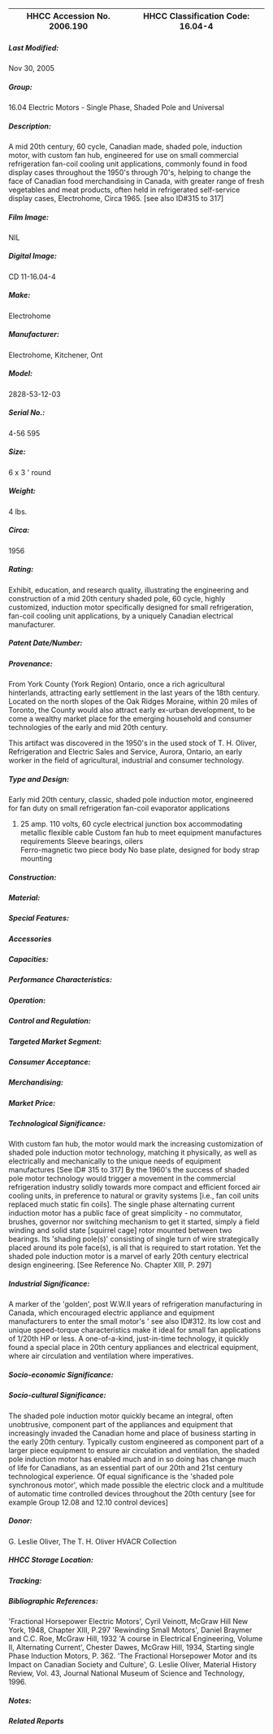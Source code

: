| **HHCC Accession No. 2006.190** |**HHCC Classification Code:  16.04-4**|
| ----------- | ----------- |

##### Last Modified:
Nov 30, 2005

##### Group:
16.04 Electric Motors - Single Phase, Shaded Pole and Universal

##### Description:
A mid 20th century, 60 cycle, Canadian made, shaded pole, induction motor, with custom fan hub, engineered for use on small commercial refrigeration fan-coil cooling unit applications, commonly found in food display cases throughout the 1950's through 70's,  helping to change the face of Canadian food merchandising in Canada, with greater range of fresh vegetables and meat products, often held in refrigerated self-service display cases, Electrohome, Circa 1965. [see also ID#315 to 317]

##### Film Image:
NIL

##### Digital Image:
CD 11-16.04-4

##### Make:
Electrohome

##### Manufacturer:
Electrohome, Kitchener, Ont

##### Model:
2828-53-12-03

##### Serial No.:
4-56 595

##### Size:
6 x 3 ' round

##### Weight:
4 lbs.

##### Circa:
1956

##### Rating:
Exhibit, education, and research quality, illustrating the engineering and construction of a mid 20th century shaded pole, 60 cycle, highly customized, induction motor specifically designed for small refrigeration, fan-coil cooling unit applications, by a uniquely Canadian electrical manufacturer.

##### Patent Date/Number:


##### Provenance:
From York County (York Region) Ontario, once a rich agricultural hinterlands, attracting early settlement in the last years of the 18th century. Located on the north slopes of the Oak Ridges Moraine, within 20 miles of Toronto, the County would also attract early ex-urban development, to be come a wealthy market place for the emerging household and consumer technologies of the early and mid 20th century. 

This artifact was discovered in the 1950's in the used stock of T. H. Oliver, Refrigeration and Electric Sales and Service, Aurora, Ontario, an early worker in the field of agricultural, industrial and consumer technology.

##### Type and Design:
Early mid 20th century, classic, shaded pole induction motor, engineered for fan duty on small refrigeration fan-coil evaporator applications 
1. 25 amp.
110 volts, 60 cycle
electrical junction box accommodating metallic flexible cable 
Custom fan hub to meet equipment manufactures requirements 
Sleeve bearings, oilers  
Ferro-magnetic two piece body 
No base plate, designed for body strap mounting

##### Construction:


##### Material:


##### Special Features:


##### Accessories


##### Capacities:


##### Performance Characteristics:


##### Operation:


##### Control and Regulation:


##### Targeted Market Segment:


##### Consumer Acceptance:


##### Merchandising:


##### Market Price:


##### Technological Significance:
With custom fan hub, the motor would mark the increasing customization of shaded pole induction motor technology, matching it physically, as well as electrically and mechanically to the unique needs of equipment manufactures [See ID# 315 to 317]
By the 1960's the success of shaded pole motor technology would trigger a movement in the commercial refrigeration industry solidly towards more compact and efficient forced air cooling units, in preference to natural or gravity systems [i.e., fan coil units replaced much static fin coils]. 
The single phase alternating current induction motor has a public face of great simplicity - no commutator, brushes, governor nor switching mechanism to get it started, simply a field winding and solid state [squirrel cage] rotor mounted between two bearings. Its 'shading pole(s)' consisting of single turn of wire strategically placed around its pole face(s), is all that is required to start rotation. Yet the shaded pole induction motor is a marvel of early 20th century electrical design engineering. [See Reference No. Chapter XIII, P. 297]

##### Industrial Significance:
A marker of the 'golden', post W.W.II years of refrigeration manufacturing in Canada, which encouraged electric appliance and equipment manufacturers to enter the small motor's  ' see also ID#312.
Its low cost and unique speed-torque characteristics make it ideal for small fan applications of 1/20th HP or less. A one-of-a-kind, just-in-time technology, it quickly found a special place in 20th century appliances and electrical equipment, where air circulation and ventilation where imperatives.

##### Socio-economic Significance:


##### Socio-cultural Significance:
The shaded pole induction motor quickly became an integral, often unobtrusive, component part of the appliances and equipment that increasingly invaded the Canadian home and place of business starting in the early 20th century. Typically custom engineered as component part of a larger piece equipment to ensure air circulation and ventilation, the shaded pole induction motor has enabled much and in so doing has change much of life for Canadians, as an essential part of our 20th and 21st century technological experience.
Of equal significance is the 'shaded pole synchronous motor', which made possible the electric clock and a multitude of automatic time controlled devices throughout the 20th century [see for example Group 12.08 and 12.10 control devices]

##### Donor:
G. Leslie Oliver, The T. H. Oliver HVACR Collection

##### HHCC Storage Location:


##### Tracking:


##### Bibliographic References:
'Fractional Horsepower Electric Motors', Cyril Veinott, McGraw Hill New York, 1948, Chapter XIII, P.297
'Rewinding Small Motors', Daniel Braymer and C.C. Roe, McGraw Hill, 1932
 'A course in Electrical Engineering, Volume II, Alternating Current', Chester Dawes, McGraw Hill, 1934, Starting single Phase Induction Motors, P. 362.
'The Fractional Horsepower Motor and its Impact on Canadian Society and Culture', G. Leslie Oliver, Material History Review, Vol. 43, Journal National Museum of Science and Technology, 1996.

##### Notes:


##### Related Reports

